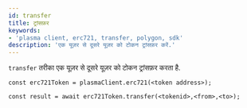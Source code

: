 ```yaml
---
id: transfer
title: ट्रांसफ़र
keywords:
- 'plasma client, erc721, transfer, polygon, sdk'
description: 'एक यूज़र से दूसरे यूज़र को टोकन ट्रांसफ़र करें.'
---
```


`transfer` तरीका एक यूज़र से दूसरे यूज़र को टोकन ट्रांसफ़र करता है.

```
const erc721Token = plasmaClient.erc721(<token address>);

const result = await erc721Token.transfer(<tokenid>,<from>,<to>);

```
